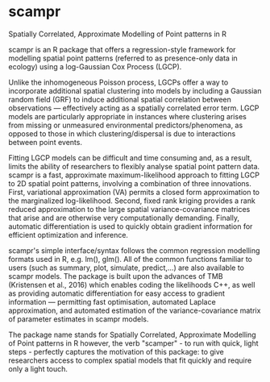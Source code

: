 # scampr
Spatially Correlated, Approximate Modelling of Point patterns in R

scampr is an R package that offers a regression-style framework for modelling spatial point patterns (referred to as presence-only data in ecology)
using a log-Gaussian Cox Process (LGCP).

Unlike the inhomogeneous Poisson process, LGCPs offer a way to incorporate additional spatial clustering into models by including a Gaussian random field (GRF)
to induce additional spatial correlation between observations — effectively acting as a spatially correlated error term. LGCP models are particularly appropriate
in instances where clustering arises from missing or unmeasured environmental predictors/phenomena, as opposed to those in which clustering/dispersal is due to
interactions between point events.

Fitting LGCP models can be difficult and time consuming and, as a result, limits the ability of researchers to flexibly analyse spatial point pattern data.
scampr is a fast, approximate maximum-likelihood approach to fitting LGCP to 2D spatial point patterns, involving a combination of three innovations. First, variational
approximation (VA) permits a closed form approximation to the marginalized log-likelihood. Second, fixed rank kriging provides a rank reduced approximation to the
large spatial variance-covariance matrices that arise and are otherwise very computationally demanding. Finally, automatic differentiation is used to quickly obtain
gradient information for efficient optimization and inference.

scampr's simple interface/syntax follows the common regression modelling formats used in R, e.g. lm(), glm(). All of the common functions familiar to
users (such as summary, plot, simulate, predict,...) are also available to scampr models. The package is built upon the advances of TMB (Kristensen et al., 2016) which
enables coding the likelihoods C++, as well as providing automatic differentiation for easy access to gradient information — permitting fast optimisation,
automated Laplace approximation, and automated estimation of the variance-covariance matrix of parameter estimates in scampr models.

The package name stands for Spatially Correlated, Approximate Modelling of Point patterns in R however, the verb "scamper" - to run with quick, light steps - perfectly
captures the motivation of this package: to give researchers access to complex spatial models that fit quickly and require only a light touch.
